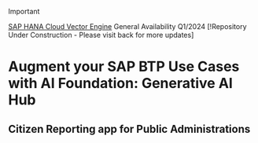 > [!IMPORTANT]
> [SAP HANA Cloud Vector Engine](https://www.sap.com/events/teched/news-guide/ai.html#article8) General Availability Q1/2024
> [!Repository Under Construction - Please visit back for more updates]
# Augment your SAP BTP Use Cases with AI Foundation: Generative AI Hub
## Citizen Reporting app for Public Administrations
